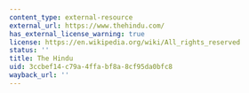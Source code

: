 ```yaml
---
content_type: external-resource
external_url: https://www.thehindu.com/
has_external_license_warning: true
license: https://en.wikipedia.org/wiki/All_rights_reserved
status: ''
title: The Hindu
uid: 3ccbef14-c79a-4ffa-bf8a-8cf95da0bfc8
wayback_url: ''
---
```

